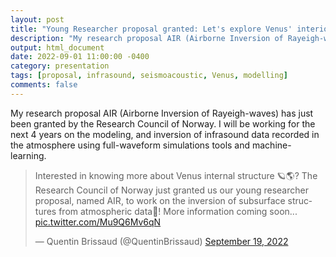```yaml
---
layout: post
title: "Young Researcher proposal granted: Let's explore Venus' interior with balloons!"
description: "My research proposal AIR (Airborne Inversion of Rayeigh-waves) has just been granted."
output: html_document
date: 2022-09-01 11:00:00 -0400
category: presentation
tags: [proposal, infrasound, seismoacoustic, Venus, modelling]
comments: false
---
```


My research proposal AIR (Airborne Inversion of Rayeigh-waves) has just been granted by the Research Council of Norway. I will be working for the next 4 years on the modeling, and inversion of infrasound data recorded in the atmosphere using full-waveform simulations tools and machine-learning.

<blockquote class="twitter-tweet"><p lang="en" dir="ltr">Interested in knowing more about Venus internal structure 🪐🌎? The Research Council of Norway just granted us our young researcher proposal, named AIR, to work on the inversion of subsurface structures from atmospheric data🎈! More information coming soon... <a href="https://t.co/Mu9Q6Mv6qN">pic.twitter.com/Mu9Q6Mv6qN</a></p>&mdash; Quentin Brissaud (@QuentinBrissaud) <a href="https://twitter.com/QuentinBrissaud/status/1571793641051508736?ref_src=twsrc%5Etfw">September 19, 2022</a></blockquote> <script async src="https://platform.twitter.com/widgets.js" charset="utf-8"></script>